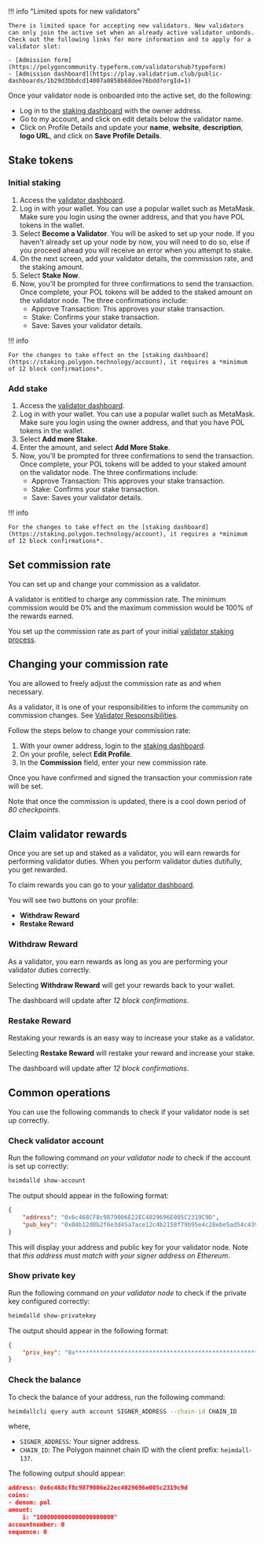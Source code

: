 
!!! info "Limited spots for new validators"

    There is limited space for accepting new validators. New validators can only join the active set when an already active validator unbonds. Check out the following links for more information and to apply for a validator slot:

    - [Admission form](https://polygoncommunity.typeform.com/validatorshub?typeform)
    - [Admission dashboard](https://play.validatrium.club/public-dashboards/1b29d3bbdcd14007a0858b68dee76bdd?orgId=1)

Once your validator node is onboarded into the active set, do the following:

- Log in to the [staking dashboard](https://staking.polygon.technology/) with the owner address.
- Go to my account, and click on edit details below the validator name.
- Click on Profile Details and update your **name**, **website**, **description**, **logo URL**, and click on **Save Profile Details**.

## Stake tokens

### Initial staking

1. Access the [validator dashboard](https://staking.polygon.technology/validators/).
2. Log in with your wallet. You can use a popular wallet such as MetaMask. Make sure you login using the owner address, and that you have POL tokens in the wallet.
3. Select **Become a Validator**. You will be asked to set up your node. If you haven't already set up your node by now, you will need to do so, else if you proceed ahead you will receive an error when you attempt to stake.
4. On the next screen, add your validator details, the commission rate, and the staking amount.
5. Select **Stake Now**.
6. Now, you'll be prompted for three confirmations to send the transaction. Once complete, your POL tokens will be added to the staked amount on the validator node. The three confirmations include:
    - Approve Transaction: This approves your stake transaction.
    - Stake: Confirms your stake transaction.
    - Save: Saves your validator details.

!!! info
    
    For the changes to take effect on the [staking dashboard](https://staking.polygon.technology/account), it requires a *minimum of 12 block confirmations*.


### Add stake

1. Access the [validator dashboard](https://staking.polygon.technology/validators/).
2. Log in with your wallet. You can use a popular wallet such as MetaMask. Make sure you login using the owner address, and that you have POL tokens in the wallet.
3. Select **Add more Stake**.
4. Enter the amount, and select **Add More Stake**.
5. Now, you'll be prompted for three confirmations to send the transaction. Once complete, your POL tokens will be added to your staked amount on the validator node. The three confirmations include:
    - Approve Transaction: This approves your stake transaction.
    - Stake: Confirms your stake transaction.
    - Save: Saves your validator details.

!!! info
    
    For the changes to take effect on the [staking dashboard](https://staking.polygon.technology/account), it requires a *minimum of 12 block confirmations*.

## Set commission rate

You can set up and change your commission as a validator.

A validator is entitled to charge any commission rate. The minimum commission would be 0% and the maximum commission would be 100% of the rewards earned.

You set up the commission rate as part of your initial [validator staking process](#initial-staking).

## Changing your commission rate

You are allowed to freely adjust the commission rate as and when necessary.

As a validator, it is one of your responsibilities to inform the community on commission changes. See [Validator Responsibilities](../../get-started/becoming-a-validator.md#validator-responsibilities).

Follow the steps below to change your commission rate:

1. With your owner address, login to the [staking dashboard](https://staking.polygon.technology/).
2. On your profile, select **Edit Profile**.
3. In the **Commission** field, enter your new commission rate.

Once you have confirmed and signed the transaction your commission rate will be set.

Note that once the commission is updated, there is a cool down period of *80 checkpoints*.

## Claim validator rewards

Once you are set up and staked as a validator, you will earn rewards for performing validator duties. When you perform validator duties dutifully, you get rewarded.

To claim rewards you can go to your [validator dashboard](https://staking.polygon.technology/account).

You will see two buttons on your profile:

- **Withdraw Reward**
- **Restake Reward**

### Withdraw Reward

As a validator, you earn rewards as long as you are performing your validator duties correctly.

Selecting **Withdraw Reward** will get your rewards back to your wallet.

The dashboard will update after *12 block confirmations*.

### Restake Reward

Restaking your rewards is an easy way to increase your stake as a validator.

Selecting **Restake Reward** will restake your reward and increase your stake.

The dashboard will update after *12 block confirmations*.

## Common operations

You can use the following commands to check if your validator node is set up correctly.

### Check validator account

Run the following command *on your validator node* to check if the account is set up correctly:

```sh
heimdalld show-account
```

The output should appear in the following format:

```json
{
    "address": "0x6c468CF8c9879006E22EC4029696E005C2319C9D",
    "pub_key": "0x04b12d8b2f6e3d45a7ace12c4b2158f79b95e4c28ebe5ad54c439be9431d7fc9dc1164210bf6a5c3b8523528b931e772c86a307e8cff4b725e6b4a77d21417bf19"
}
```

This will display your address and public key for your validator node. Note that *this address must match with your signer address on Ethereum*.

### Show private key

Run the following command *on your validator node* to check if the private key configured correctly:

```sh
heimdalld show-privatekey
```

The output should appear in the following format:

```json
{
    "priv_key": "0x********************************************************"
}
```

### Check the balance

To check the balance of your address, run the following command:

```sh
heimdallcli query auth account SIGNER_ADDRESS --chain-id CHAIN_ID
```

where,

* `SIGNER_ADDRESS`: Your signer address.
* `CHAIN_ID`: The Polygon mainnet chain ID with the client prefix: `heimdall-137`.

The following output should appear:

```json
address: 0x6c468cf8c9879006e22ec4029696e005c2319c9d
coins:
- denom: pol
amount:
    i: "1000000000000000000000"
accountnumber: 0
sequence: 0
```